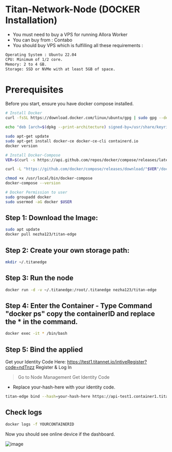 # Titan-Network-Node (DOCKER Installation)

- You must need to buy a VPS for running Allora Worker
- You can buy from : Contabo
- You should buy VPS which is fulfilling all these requirements : 
```bash
Operating System : Ubuntu 22.04
CPU: Minimum of 1/2 core.
Memory: 2 to 4 GB.
Storage: SSD or NVMe with at least 5GB of space.
```
# Prerequisites
Before you start, ensure you have docker compose installed.
```bash
# Install Docker
curl -fsSL https://download.docker.com/linux/ubuntu/gpg | sudo gpg --dearmor -o /usr/share/keyrings/docker-archive-keyring.gpg

echo "deb [arch=$(dpkg --print-architecture) signed-by=/usr/share/keyrings/docker-archive-keyring.gpg] https://download.docker.com/linux/ubuntu $(lsb_release -cs) stable" | sudo tee /etc/apt/sources.list.d/docker.list > /dev/null

sudo apt-get update
sudo apt-get install docker-ce docker-ce-cli containerd.io
docker version

# Install Docker-Compose
VER=$(curl -s https://api.github.com/repos/docker/compose/releases/latest | grep tag_name | cut -d '"' -f 4)

curl -L "https://github.com/docker/compose/releases/download/"$VER"/docker-compose-$(uname -s)-$(uname -m)" -o /usr/local/bin/docker-compose

chmod +x /usr/local/bin/docker-compose
docker-compose --version

# Docker Permission to user
sudo groupadd docker
sudo usermod -aG docker $USER
```

## Step 1: Download the Image:
```bash
sudo apt update
docker pull nezha123/titan-edge
```

## Step 2:  Create your own storage path:
```bash
mkdir ~/.titanedge
```

## Step 3: Run the node
```bash
docker run -d -v ~/.titanedge:/root/.titanedge nezha123/titan-edge
```

## Step 4: Enter the Container - Type Command "docker ps" copy the containerID and replace the * in the command. 
```bash
docker exec -it * /bin/bash
```

## Step 5: Bind the applied
Get your Identity Code Here: 
https://test1.titannet.io/intiveRegister?code=ndTnzz
Register & Log In 
> Go to Node Management
> Get Identity Code

- Replace your-hash-here with your identity code. 
```bash
titan-edge bind --hash=your-hash-here https://api-test1.container1.titannet.io/api/v2/device/binding
```

## Check logs 
```bash
docker logs -f YOURCONTAINERID
```
Now you should see online device if the dashboard.

![image](https://github.com/user-attachments/assets/0cc41727-90f2-4d07-8bd1-97d567a76ae8)



























